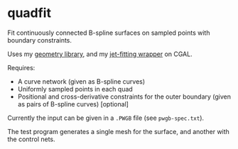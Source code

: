# quadfit
Fit continuously connected B-spline surfaces on sampled points with boundary constraints.

Uses my [geometry library](https://github.com/salvipeter/libgeom/),
and my [jet-fitting wrapper](https://github.com/salvipeter/jet-wrapper/) on CGAL.

Requires:
- A curve network (given as B-spline curves)
- Uniformly sampled points in each quad
- Positional and cross-derivative constraints for the outer boundary (given as pairs of B-spline curves) [optional]

Currently the input can be given in a `.PWGB` file (see `pwgb-spec.txt`).

The test program generates a single mesh for the surface, and another with the control nets.
